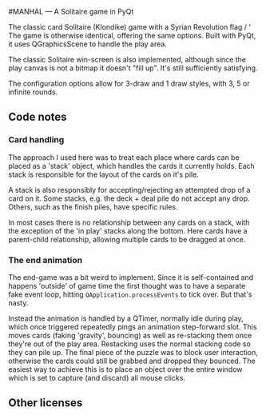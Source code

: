 #MANHAL — A Solitaire game in PyQt

The classic card Solitaire (Klondike) game with a Syrian Revolution flag   / 
' The game is otherwise identical, 
 offering the same options. Built with PyQt, it uses QGraphicsScene
 to handle the play area.


The classic Solitaire win-screen is also implemented, although since
the play canvas is not a bitmap it doesn't "fill up". It's still
sufficiently satisfying. 


The configuration options allow for 3-draw and 1 draw styles, with 3, 5
or infinite rounds.

## Code notes

### Card handling

The approach I used here was to treat each place where cards can be placed
as a 'stack' object, which handles the cards it currently holds. Each stack
is responsible for the layout of the cards on it's pile.

A stack is also responsibly for accepting/rejecting an attempted drop of a
card on it. Some stacks, e.g. the deck + deal pile do not accept any drop.
Others, such as the finish piles, have specific rules.

In most cases there is no relationship between any cards on a stack, with
the exception of the 'in play' stacks along the bottom. Here cards have
a parent-child relationship, allowing multiple cards to be dragged at once.

### The end animation

The end-game was a bit weird to implement. Since it is self-contained
and happens 'outside' of game time the first thought was to have a 
separate fake event loop, hitting `QApplication.processEvents` to 
tick over. But that's nasty.

Instead the animation is handled by a QTimer, normally idle during play, 
which once triggered repeatedly pings an 
animation step-forward slot. This moves cards (faking 'gravity', bouncing)
as well as re-stacking them once they're out of the play area. 
Restacking uses the normal stacking code so they can pile up.
The final piece of the puzzle was to block user interaction, otherwise 
the cards could still be grabbed and dropped they bounced.
The easiest way to  achieve this is to place an object over the entire
window which is set to capture (and discard) all mouse clicks.

## Other licenses